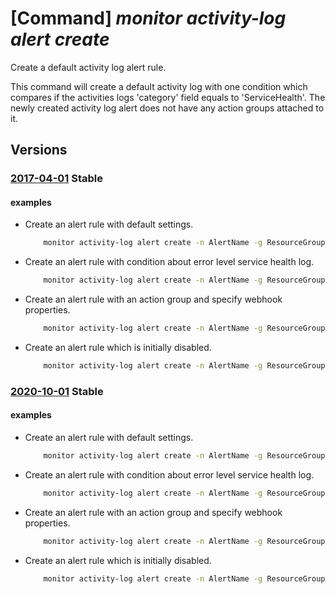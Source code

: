 # [Command] _monitor activity-log alert create_

Create a default activity log alert rule.

This command will create a default activity log with one condition which compares if the activities logs 'category' field equals to 'ServiceHealth'. The newly created activity log alert does not have any action groups attached to it.

## Versions

### [2017-04-01](/Resources/mgmt-plane/L3N1YnNjcmlwdGlvbnMve30vcmVzb3VyY2Vncm91cHMve30vcHJvdmlkZXJzL21pY3Jvc29mdC5pbnNpZ2h0cy9hY3Rpdml0eWxvZ2FsZXJ0cy97fQ==/2017-04-01.xml) **Stable**

<!-- mgmt-plane /subscriptions/{}/resourcegroups/{}/providers/microsoft.insights/activitylogalerts/{} 2017-04-01 -->

#### examples

- Create an alert rule with default settings.
    ```bash
        monitor activity-log alert create -n AlertName -g ResourceGroup
    ```

- Create an alert rule with condition about error level service health log.
    ```bash
        monitor activity-log alert create -n AlertName -g ResourceGroup \ --condition category=ServiceHealth and level=Error
    ```

- Create an alert rule with an action group and specify webhook properties.
    ```bash
        monitor activity-log alert create -n AlertName -g ResourceGroup \ -a /subscriptions/{SubID}/resourceGroups/{ResourceGroup}/providers/microsoft.insights/acti onGroups/{ActionGroup} \ -w usage=test owner=jane
    ```

- Create an alert rule which is initially disabled.
    ```bash
        monitor activity-log alert create -n AlertName -g ResourceGroup --disable
    ```

### [2020-10-01](/Resources/mgmt-plane/L3N1YnNjcmlwdGlvbnMve30vcmVzb3VyY2Vncm91cHMve30vcHJvdmlkZXJzL21pY3Jvc29mdC5pbnNpZ2h0cy9hY3Rpdml0eWxvZ2FsZXJ0cy97fQ==/2020-10-01.xml) **Stable**

<!-- mgmt-plane /subscriptions/{}/resourcegroups/{}/providers/microsoft.insights/activitylogalerts/{} 2020-10-01 -->

#### examples

- Create an alert rule with default settings.
    ```bash
        monitor activity-log alert create -n AlertName -g ResourceGroup
    ```

- Create an alert rule with condition about error level service health log.
    ```bash
        monitor activity-log alert create -n AlertName -g ResourceGroup \ --condition category=ServiceHealth and level=Error
    ```

- Create an alert rule with an action group and specify webhook properties.
    ```bash
        monitor activity-log alert create -n AlertName -g ResourceGroup \ -a /subscriptions/{SubID}/resourceGroups/{ResourceGroup}/providers/microsoft.insights/acti onGroups/{ActionGroup} \ -w usage=test owner=jane
    ```

- Create an alert rule which is initially disabled.
    ```bash
        monitor activity-log alert create -n AlertName -g ResourceGroup --disable
    ```
